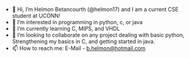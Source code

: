 - 👋 Hi, I’m Helmon Betancourth (@helmon17) and I am a current CSE student at UCONN!
- 👀 I’m interested in programming in python, c, or java
- 🌱 I’m currently learning C, MIPS, and VHDL
- 💞️ I’m looking to collaborate on any project dealing with basic python, Strengthening my basics in C, and getting started in java. 
- 📫 How to reach me: E-Mail - b.helmon@hotmail.com

<!---
helmon17/helmon17 is a ✨ special ✨ repository because its `README.md` (this file) appears on your GitHub profile.
You can click the Preview link to take a look at your changes.
--->
